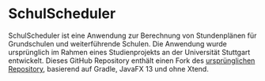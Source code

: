 # SchulScheduler
SchulScheduler ist eine Anwendung zur Berechnung von Stundenplänen für Grundschulen und weiterführende Schulen. Die Anwendung wurde ursprünglich im Rahmen eines Studienprojekts an der Universität Stuttgart entwickelt. Dieses GitHub Repository enthält einen Fork des [ursprünglichen Repository](https://bitbucket.org/Philipp91/schulscheduler), basierend auf Gradle, JavaFX 13 und ohne Xtend.

